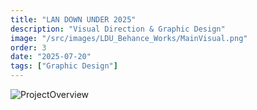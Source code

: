 ```yaml
---
title: "LAN DOWN UNDER 2025"
description: "Visual Direction & Graphic Design"
image: "/src/images/LDU_Behance_Works/MainVisual.png"
order: 3
date: "2025-07-20"
tags: ["Graphic Design"]
---
```


![ProjectOverview](/src/images/LDU_Behance_Works/Project_Overview.png)

